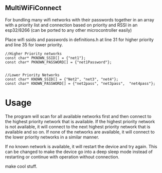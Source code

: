 ## MultiWiFiConnect 

For bundling many wifi networks with their passwords together in an array with a priority list and connection based on priority and RSSI in an esp32/8266 (can be ported to any other microcontroller easily) 

Place wifi ssids and passwords in definitions.h at line 31 for higher priority and line 35 for lower priority.

```
//Higher Priority networks
const char* PKNOWN_SSID[] = {"net1"};
const char* PKNOWN_PASSWORD[] = {"net1Password"};


//Lower Priority Networks
const char* KNOWN_SSID[] = {"Net2", "net3", "net4"};
const char* KNOWN_PASSWORD[] = {"net2pass", "net3pass",  "net4pass"};
```

# Usage

The program will scan for all available networks first and then connect to the highest priority network that is available. If the highest priority network is not available, it will connect to the next highest priority network that is available and so on. If none of the networks are available, it will connect to the lower priority networks in a similar manner. 

If no known network is available, it will restart the device and try again.
This can be changed to make the device go into a deep sleep mode instead of restarting or continue with operation without connection.   


make cool stuff.